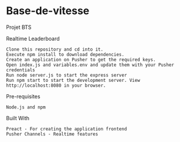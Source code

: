 # Base-de-vitesse
Projet BTS

Realtime Leaderboard

    Clone this repository and cd into it.
    Execute npm install to download dependencies.
    Create an application on Pusher to get the required keys.
    Open index.js and variables.env and update them with your Pusher credentials
    Run node server.js to start the express server
    Run npm start to start the development server. View http://localhost:8080 in your browser.

Pre-requisites

    Node.js and npm

Built With

    Preact - For creating the application frontend
    Pusher Channels - Realtime features
